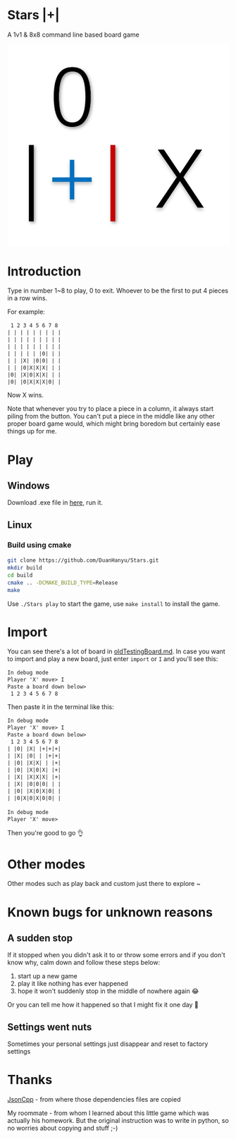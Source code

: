 # Stars |+|
A 1v1 & 8x8 command line based board game

![tag](./icon/tag.png)

# Introduction
Type in number 1~8 to play, 0 to exit. Whoever to be the first to put 4 pieces in a row wins.

For example:
```
 1 2 3 4 5 6 7 8
| | | | | | | | |
| | | | | | | | |
| | | | | | | | |
| | | | | |0| | |
| | |X| |0|0| | |
| | |0|X|X|X| | |
|0| |X|0|X|X| | |
|0| |0|X|X|X|0| |
```
Now X wins.

Note that whenever you try to place a piece in a column, it always start piling from the button. You can't put a piece in the middle like any other proper board game would, which might bring boredom but certainly ease things up for me.

# Play
## Windows
Download .exe file in [here](https://github.com/DuanHanyu/Stars/releases), run it.  

## Linux
### Build using cmake
```sh
git clone https://github.com/DuanHanyu/Stars.git
mkdir build
cd build
cmake .. -DCMAKE_BUILD_TYPE=Release
make
```
Use `./Stars play` to start the game, use `make install` to install the game.  

# Import
You can see there's a lot of board in [oldTestingBoard.md](./oldTestingBoard.md). In case you want to import and play a new board, just enter `import` or `I` and you'll see this:  
```
In debug mode
Player 'X' move> I
Paste a board down below>
 1 2 3 4 5 6 7 8
```
Then paste it in the terminal like this:  
```
In debug mode
Player 'X' move> I
Paste a board down below>
 1 2 3 4 5 6 7 8
| |0| |X| |+|+|+|
| |X| |0| | |+|+|
| |0| |X|X| | |+|
| |0| |X|0|X| |+|
| |X| |X|X|X| |+|
| |X| |0|0|0| | |
| |0| |X|0|X|0| |
| |0|X|0|X|0|0| |

In debug mode
Player 'X' move>
```
Then you're good to go &#128076;  

# Other modes
Other modes such as play back and custom just there to explore \~

# Known bugs for unknown reasons
## A sudden stop
If it stopped when you didn't ask it to or throw some errors and if you don't know why, calm down and follow these steps below:
1. start up a new game
2. play it like nothing has ever happened
3. hope it won't suddenly stop in the middle of nowhere again &#x1F602;  

Or you can tell me how it happened so that I might fix it one day &#129300;  

## Settings went nuts
Sometimes your personal settings just disappear and reset to factory settings  

# Thanks
[JsonCpp](https://github.com/open-source-parsers/jsoncpp) - from where those dependencies files are copied  

My roommate - from whom I learned about this little game which was actually his homework. But the original instruction was to write in python, so no worries about copying and stuff ;-)
